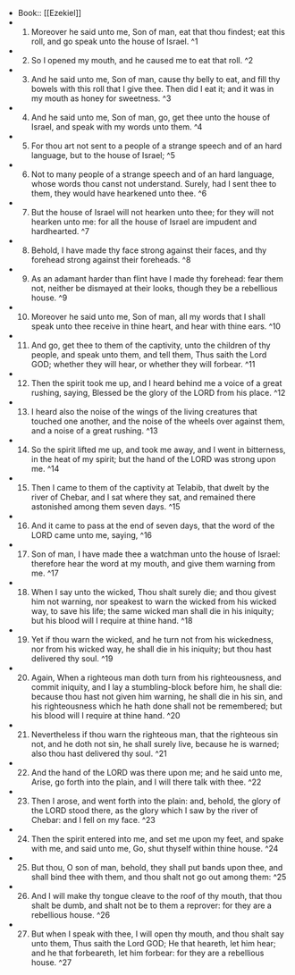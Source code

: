 - Book:: [[Ezekiel]]
- 1. Moreover he said unto me, Son of man, eat that thou findest; eat this roll, and go speak unto the house of Israel. ^1
- 2. So I opened my mouth, and he caused me to eat that roll. ^2
- 3. And he said unto me, Son of man, cause thy belly to eat, and fill thy bowels with this roll that I give thee. Then did I eat it; and it was in my mouth as honey for sweetness. ^3
- 4. And he said unto me, Son of man, go, get thee unto the house of Israel, and speak with my words unto them. ^4
- 5. For thou art not sent to a people of a strange speech and of an hard language, but to the house of Israel; ^5
- 6. Not to many people of a strange speech and of an hard language, whose words thou canst not understand. Surely, had I sent thee to them, they would have hearkened unto thee. ^6
- 7. But the house of Israel will not hearken unto thee; for they will not hearken unto me: for all the house of Israel are impudent and hardhearted. ^7
- 8. Behold, I have made thy face strong against their faces, and thy forehead strong against their foreheads. ^8
- 9. As an adamant harder than flint have I made thy forehead: fear them not, neither be dismayed at their looks, though they be a rebellious house. ^9
- 10. Moreover he said unto me, Son of man, all my words that I shall speak unto thee receive in thine heart, and hear with thine ears. ^10
- 11. And go, get thee to them of the captivity, unto the children of thy people, and speak unto them, and tell them, Thus saith the Lord GOD; whether they will hear, or whether they will forbear. ^11
- 12. Then the spirit took me up, and I heard behind me a voice of a great rushing, saying, Blessed be the glory of the LORD from his place. ^12
- 13. I heard also the noise of the wings of the living creatures that touched one another, and the noise of the wheels over against them, and a noise of a great rushing. ^13
- 14. So the spirit lifted me up, and took me away, and I went in bitterness, in the heat of my spirit; but the hand of the LORD was strong upon me. ^14
- 15. Then I came to them of the captivity at Telabib, that dwelt by the river of Chebar, and I sat where they sat, and remained there astonished among them seven days. ^15
- 16. And it came to pass at the end of seven days, that the word of the LORD came unto me, saying, ^16
- 17. Son of man, I have made thee a watchman unto the house of Israel: therefore hear the word at my mouth, and give them warning from me. ^17
- 18. When I say unto the wicked, Thou shalt surely die; and thou givest him not warning, nor speakest to warn the wicked from his wicked way, to save his life; the same wicked man shall die in his iniquity; but his blood will I require at thine hand. ^18
- 19. Yet if thou warn the wicked, and he turn not from his wickedness, nor from his wicked way, he shall die in his iniquity; but thou hast delivered thy soul. ^19
- 20. Again, When a righteous man doth turn from his righteousness, and commit iniquity, and I lay a stumbling-block before him, he shall die: because thou hast not given him warning, he shall die in his sin, and his righteousness which he hath done shall not be remembered; but his blood will I require at thine hand. ^20
- 21. Nevertheless if thou warn the righteous man, that the righteous sin not, and he doth not sin, he shall surely live, because he is warned; also thou hast delivered thy soul. ^21
- 22. And the hand of the LORD was there upon me; and he said unto me, Arise, go forth into the plain, and I will there talk with thee. ^22
- 23. Then I arose, and went forth into the plain: and, behold, the glory of the LORD stood there, as the glory which I saw by the river of Chebar: and I fell on my face. ^23
- 24. Then the spirit entered into me, and set me upon my feet, and spake with me, and said unto me, Go, shut thyself within thine house. ^24
- 25. But thou, O son of man, behold, they shall put bands upon thee, and shall bind thee with them, and thou shalt not go out among them: ^25
- 26. And I will make thy tongue cleave to the roof of thy mouth, that thou shalt be dumb, and shalt not be to them a reprover: for they are a rebellious house. ^26
- 27. But when I speak with thee, I will open thy mouth, and thou shalt say unto them, Thus saith the Lord GOD; He that heareth, let him hear; and he that forbeareth, let him forbear: for they are a rebellious house. ^27
